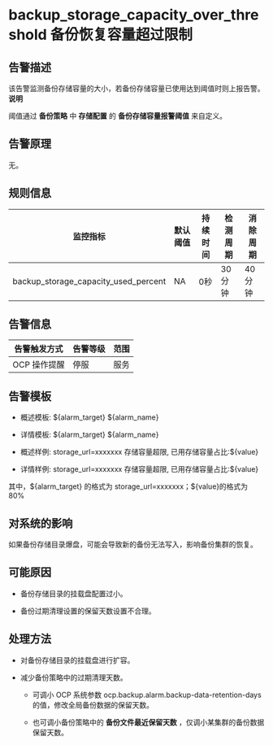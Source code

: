 backup_storage_capacity_over_threshold 备份恢复容量超过限制 
======================================================================



**告警描述** 
-----------------------------

该告警监测备份存储容量的大小，若备份存储容量已使用达到阈值时则上报告警。
**说明**



阈值通过 **备份策略** 中 **存储配置** 的 **备份存储容量报警阈值** 来自定义。

告警原理 
-------------------------

无。

**规则信息** 
-----------------------------



|                 监控指标                 | 默认阈值 | 持续时间 | 检测周期  | 消除周期  |
|--------------------------------------|------|------|-------|-------|
| backup_storage_capacity_used_percent | NA   | 0秒   | 30 分钟 | 40 分钟 |



**告警信息** 
-----------------------------



|  告警触发方式  | 告警等级 | 范围 |
|----------|------|----|
| OCP 操作提醒 | 停服   | 服务 |



**告警模板** 
-----------------------------

* 概述模板: \${alarm_target} ${alarm_name}

  

* 详情模板: \${alarm_target} ${alarm_name}

  

* 概述样例: storage_url=xxxxxxx 存储容量超限, 已用存储容量占比:${value}

  

* 详情样例: storage_url=xxxxxxx 存储容量超限, 已用存储容量占比:${value}

  




其中，\${alarm_target} 的格式为 storage_url=xxxxxxx；${value}的格式为 80%

**对系统的影响** 
-------------------------------

如果备份存储目录爆盘，可能会导致新的备份无法写入，影响备份集群的恢复。

**可能原因** 
-----------------------------

* 备份存储目录的挂载盘配置过小。

  

* 备份过期清理设置的保留天数设置不合理。

  




**处理方法** 
-----------------------------

* 对备份存储目录的挂载盘进行扩容。

  

* 减少备份策略中的过期清理天数。

  * 可调小 OCP 系统参数 ocp.backup.alarm.backup-data-retention-days 的值，修改全局备份数据的保留天数。

    
  
  * 也可调小备份策略中的 **备份文件最近保留天数** ，仅调小某集群的备份数据保留天数。

    
  

  






